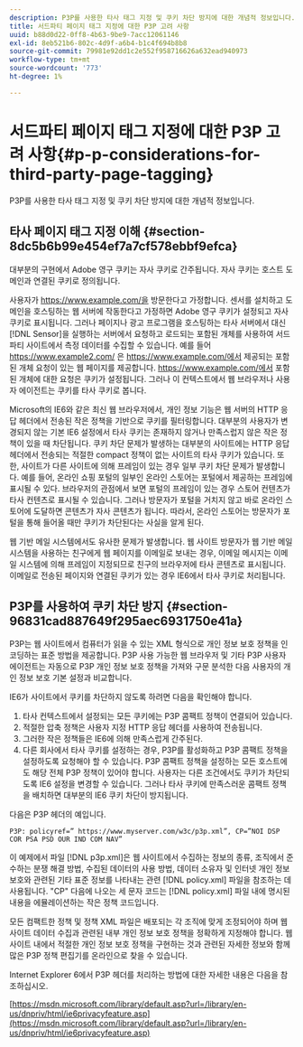 ```yaml
---
description: P3P를 사용한 타사 태그 지정 및 쿠키 차단 방지에 대한 개념적 정보입니다.
title: 서드파티 페이지 태그 지정에 대한 P3P 고려 사항
uuid: b88d0d22-0ff8-4b63-9be9-7acc12061146
exl-id: 8eb521b6-802c-4d9f-a6b4-b1c4f694b8b8
source-git-commit: 79981e92dd1c2e552f958716626a632ead940973
workflow-type: tm+mt
source-wordcount: '773'
ht-degree: 1%

---
```


# 서드파티 페이지 태그 지정에 대한 P3P 고려 사항{#p-p-considerations-for-third-party-page-tagging}

P3P를 사용한 타사 태그 지정 및 쿠키 차단 방지에 대한 개념적 정보입니다.

## 타사 페이지 태그 지정 이해 {#section-8dc5b6b99e454ef7a7cf578ebbf9efca}

대부분의 구현에서 Adobe 영구 쿠키는 자사 쿠키로 간주됩니다. 자사 쿠키는 호스트 도메인과 연결된 쿠키로 정의됩니다.

사용자가 https://www.example.com/을 방문한다고 가정합니다. 센서를 설치하고 도메인을 호스팅하는 웹 서버에 작동한다고 가정하면 Adobe 영구 쿠키가 설정되고 자사 쿠키로 표시됩니다. 그러나 페이지나 광고 프로그램을 호스팅하는 타사 서버에서 대신 [!DNL Sensor]을 실행하는 서버에서 요청하고 로드되는 포함된 개체를 사용하여 서드파티 사이트에서 측정 데이터를 수집할 수 있습니다. 예를 들어 https://www.example2.com/ 은 https://www.example.com/에서 제공되는 포함된 개체 요청이 있는 웹 페이지를 제공합니다. https://www.example.com/에서 포함된 개체에 대한 요청은 쿠키가 설정됩니다. 그러나 이 컨텍스트에서 웹 브라우저나 사용자 에이전트는 쿠키를 타사 쿠키로 봅니다.

Microsoft의 IE6와 같은 최신 웹 브라우저에서, 개인 정보 기능은 웹 서버의 HTTP 응답 헤더에서 전송된 작은 정책을 기반으로 쿠키를 필터링합니다. 대부분의 사용자가 변경되지 않는 기본 IE6 설정에서 타사 쿠키는 존재하지 않거나 만족스럽지 않은 작은 정책이 있을 때 차단됩니다. 쿠키 차단 문제가 발생하는 대부분의 사이트에는 HTTP 응답 헤더에서 전송되는 적절한 compact 정책이 없는 사이트의 타사 쿠키가 있습니다. 또한, 사이트가 다른 사이트에 의해 프레임이 있는 경우 일부 쿠키 차단 문제가 발생합니다. 예를 들어, 온라인 쇼핑 포털의 일부인 온라인 스토어는 포털에서 제공하는 프레임에 표시될 수 있다. 브라우저의 관점에서 보면 포털의 프레임이 있는 경우 스토어 컨텐츠가 타사 컨텐츠로 표시될 수 있습니다. 그러나 방문자가 포털을 거치지 않고 바로 온라인 스토어에 도달하면 콘텐츠가 자사 콘텐츠가 됩니다. 따라서, 온라인 스토어는 방문자가 포털을 통해 들어올 때만 쿠키가 차단된다는 사실을 알게 된다.

웹 기반 메일 시스템에서도 유사한 문제가 발생합니다. 웹 사이트 방문자가 웹 기반 메일 시스템을 사용하는 친구에게 웹 페이지를 이메일로 보내는 경우, 이메일 메시지는 이메일 시스템에 의해 프레임이 지정되므로 친구의 브라우저에 타사 콘텐츠로 표시됩니다. 이메일로 전송된 페이지와 연결된 쿠키가 있는 경우 IE6에서 타사 쿠키로 처리됩니다.

## P3P를 사용하여 쿠키 차단 방지 {#section-96831cad887649f295aec6931750e41a}

P3P는 웹 사이트에서 컴퓨터가 읽을 수 있는 XML 형식으로 개인 정보 보호 정책을 인코딩하는 표준 방법을 제공합니다. P3P 사용 가능한 웹 브라우저 및 기타 P3P 사용자 에이전트는 자동으로 P3P 개인 정보 보호 정책을 가져와 구문 분석한 다음 사용자의 개인 정보 보호 기본 설정과 비교합니다.

IE6가 사이트에서 쿠키를 차단하지 않도록 하려면 다음을 확인해야 합니다.

1. 타사 컨텍스트에서 설정되는 모든 쿠키에는 P3P 콤팩트 정책이 연결되어 있습니다.
1. 적절한 압축 정책은 사용자 지정 HTTP 응답 헤더를 사용하여 전송됩니다.
1. 그러한 작은 정책들은 IE6에 의해 만족스럽게 간주된다.
1. 다른 회사에서 타사 쿠키를 설정하는 경우, P3P를 활성화하고 P3P 콤팩트 정책을 설정하도록 요청해야 할 수 있습니다. P3P 콤팩트 정책을 설정하는 모든 호스트에도 해당 전체 P3P 정책이 있어야 합니다. 사용자는 다른 조건에서도 쿠키가 차단되도록 IE6 설정을 변경할 수 있습니다. 그러나 타사 쿠키에 만족스러운 콤팩트 정책을 배치하면 대부분의 IE6 쿠키 차단이 방지됩니다.

다음은 P3P 헤더의 예입니다.

```
P3P: policyref=” https://www.myserver.com/w3c/p3p.xml”, CP=”NOI DSP COR PSA PSD OUR IND COM NAV”
```

이 예제에서 파일 [!DNL p3p.xml]은 웹 사이트에서 수집하는 정보의 종류, 조직에서 준수하는 분쟁 해결 방법, 수집된 데이터의 사용 방법, 데이터 소유자 및 인터넷 개인 정보 보호와 관련된 기타 표준 정보를 나타내는 관련 [!DNL policy.xml] 파일을 참조하는 데 사용됩니다. &quot;CP&quot; 다음에 나오는 세 문자 코드는 [!DNL policy.xml] 파일 내에 명시된 내용을 에뮬레이션하는 작은 정책 코드입니다.

모든 컴팩트한 정책 및 정책 XML 파일은 배포되는 각 조직에 맞게 조정되어야 하며 웹 사이트 데이터 수집과 관련된 내부 개인 정보 보호 정책을 정확하게 지정해야 합니다. 웹 사이트 내에서 적절한 개인 정보 보호 정책을 구현하는 것과 관련된 자세한 정보와 함께 많은 P3P 정책 편집기를 온라인으로 찾을 수 있습니다.

Internet Explorer 6에서 P3P 헤더를 처리하는 방법에 대한 자세한 내용은 다음을 참조하십시오.

[https://msdn.microsoft.com/library/default.asp?url=/library/en-us/dnpriv/html/ie6privacyfeature.asp](https://msdn.microsoft.com/library/default.asp?url=/library/en-us/dnpriv/html/ie6privacyfeature.asp)
